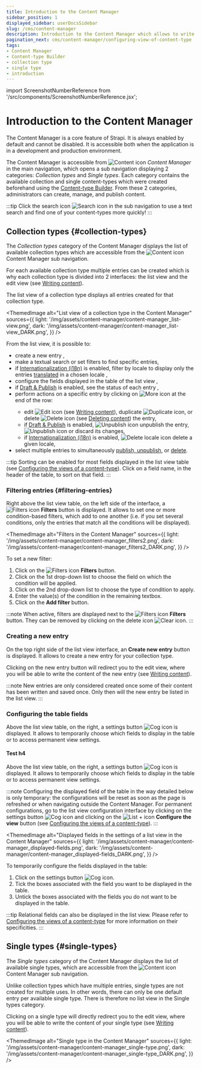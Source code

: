```yaml
---
title: Introduction to the Content Manager
sidebar_position: 1
displayed_sidebar: userDocsSidebar
slug: /cms/content-manager
description: Introduction to the Content Manager which allows to write content for collection types and single types.
pagination_next: cms/content-manager/configuring-view-of-content-type
tags:
- Content Manager
- Content-type Builder
- collection type
- single type
- introduction
---
```


import ScreenshotNumberReference from '/src/components/ScreenshotNumberReference.jsx';

# Introduction to the Content Manager <UpdatedBadge />

The Content Manager is a core feature of Strapi. It is always enabled by default and cannot be disabled. It is accessible both when the application is in a development and production environment.

The Content Manager is accessible from ![Content icon](/img/assets/icons/v5/Feather.svg) *Content Manager* in the main navigation, which opens a sub navigation displaying 2 categories: _Collection types_ and _Single types_. Each category contains the available collection and single content-types which were created beforehand using the [Content-type Builder](/cms/content-type-builder/introduction-to-content-types-builder.md). From these 2 categories, administrators can create, manage, and publish content.

:::tip <NewBadge />
Click the search icon ![Search icon](/img/assets/icons/v5/Search.svg) in the sub navigation to use a text search and find one of your content-types more quickly!
:::

## Collection types <UpdatedBadge /> {#collection-types}

The _Collection types_ category of the Content Manager displays the list of available collection types which are accessible from the ![Content icon](/img/assets/icons/v5/Feather.svg) Content Manager sub navigation.

<NewBadge />For each available collection type multiple entries can be created which is why each collection type is divided into 2 interfaces: the list view and the edit view (see [Writing content](writing-content.md)).

The list view of a collection type displays all entries created for that collection type.

<ThemedImage
  alt="List view of a collection type in the Content Manager"
  sources={{
    light: '/img/assets/content-manager/content-manager_list-view.png',
    dark: '/img/assets/content-manager/content-manager_list-view_DARK.png',
  }}
/>

From the list view, it is possible to: <UpdatedBadge/>

- create a new entry <ScreenshotNumberReference number="1" />,
- make a textual search <ScreenshotNumberReference number="2" /> or set filters <ScreenshotNumberReference number="3" /> to find specific entries,
- if [Internationalization (i18n)](/cms/plugins/strapi-plugins#i18n) is enabled, filter by locale to display only the entries [translated](/cms/content-manager/translating-content) in a chosen locale <ScreenshotNumberReference number="4" />,
- configure the fields displayed in the table of the list view <ScreenshotNumberReference number="5" />,
- if [Draft & Publish](/cms/content-manager/saving-and-publishing-content) is enabled, see the status of each entry <ScreenshotNumberReference number="6" />,
- perform actions on a specific entry by clicking on ![More icon](/img/assets/icons/v5/More.svg) <ScreenshotNumberReference number="7" /> at the end of the row:
  - edit ![Edit icon](/img/assets/icons/v5/Pencil.svg) (see [Writing content](/cms/content-manager/writing-content.md)), duplicate ![Duplicate icon](/img/assets/icons/v5/Duplicate.svg), or delete ![Delete icon](/img/assets/icons/v5/Trash.svg) (see [Deleting content](/cms/content-manager/saving-and-publishing-content.md#deleting-content)) the entry,
  - if [Draft & Publish](/cms/content-manager/saving-and-publishing-content) is enabled, ![Unpublish icon](/img/assets/icons/v5/CrossCircle.svg) unpublish the entry, ![Unpublish icon](/img/assets/icons/v5/CrossCircle.svg) or discard its changes,
  - if [Internationalization (i18n)](/cms/plugins/strapi-plugins#i18n) is enabled, ![Delete locale icon](/img/assets/icons/v5/delete-locale.svg) delete a given locale,
- select multiple entries to simultaneously [publish, unpublish](/cms/content-manager/saving-and-publishing-content#bulk-publishing-and-unpublishing), or [delete](/cms/content-manager/saving-and-publishing-content.md#deleting-content).

:::tip
Sorting can be enabled for most fields displayed in the list view table (see [Configuring the views of a content-type](../content-manager/configuring-view-of-content-type.md)). Click on a field name, in the header of the table, to sort on that field.
:::

### Filtering entries <NewBadge /> {#filtering-entries}

Right above the list view table, on the left side of the interface, a ![Filters icon](/img/assets/icons/v5/Filter.svg) **Filters** button is displayed. It allows to set one or more condition-based filters, which add to one another (i.e. if you set several conditions, only the entries that match all the conditions will be displayed).

<ThemedImage
  alt="Filters in the Content Manager"
  sources={{
    light: '/img/assets/content-manager/content-manager_filters2.png',
    dark: '/img/assets/content-manager/content-manager_filters2_DARK.png',
  }}
/>

To set a new filter:

1. Click on the ![Filters icon](/img/assets/icons/v5/Filter.svg) **Filters** button.
2. Click on the 1st drop-down list to choose the field on which the condition will be applied.
3. Click on the 2nd drop-down list to choose the type of condition to apply.
4. Enter the value(s) of the condition in the remaining textbox.
5. Click on the **Add filter** button.

:::note <UpdatedBadge />
When active, filters are displayed next to the ![Filters icon](/img/assets/icons/v5/Filter.svg) **Filters** button. They can be removed by clicking on the delete icon ![Clear icon](/img/assets/icons/v5/Cross.svg).
:::

### Creating a new entry

On the top right side of the list view interface, an **Create new entry** button is displayed. It allows to create a new entry for your collection type.

Clicking on the new entry button will redirect you to the edit view, where you will be able to write the content of the new entry (see [Writing content](writing-content.md)).

:::note
New entries are only considered created once some of their content has been written and saved once. Only then will the new entry be listed in the list view.
:::

### Configuring the table fields

Above the list view table, on the right, a settings button ![Cog icon](/img/assets/icons/v5/Cog.svg) is displayed. It allows to temporarily choose which fields to display in the table or to access permanent view settings.

#### Test h4 <UpdatedBadge/>

Above the list view table, on the right, a settings button ![Cog icon](/img/assets/icons/v5/Cog.svg) is displayed. It allows to temporarily choose which fields to display in the table or to access permanent view settings.

:::note <NewBadge />
Configuring the displayed field of the table in the way detailed below is only temporary: the configurations will be reset as soon as the page is refreshed or when navigating outside the Content Manager. For permanent configurations, go to the list view configuration interface by clicking on the settings button ![Cog icon](/img/assets/icons/v5/Cog.svg) and clicking on the ![List + icon](/img/assets/icons/v5/ListPlus.svg) **Configure the view** button (see [Configuring the views of a content-type](../content-manager/configuring-view-of-content-type.md)).
:::

<UpdatedBadge/>

<ThemedImage
  alt="Displayed fields in the settings of a list view in the Content Manager"
  sources={{
    light: '/img/assets/content-manager/content-manager_displayed-fields.png',
    dark: '/img/assets/content-manager/content-manager_displayed-fields_DARK.png',
  }}
/>

<NewBadge/>To temporarily configure the fields displayed in the table:

1. Click on the settings button ![Cog icon](/img/assets/icons/v5/Cog.svg).
2. Tick the boxes associated with the field you want to be displayed in the table.
3. Untick the boxes associated with the fields you do not want to be displayed in the table.

:::tip <UpdatedBadge/>
Relational fields can also be displayed in the list view. Please refer to [Configuring the views of a content-type](../content-manager/configuring-view-of-content-type.md) for more information on their specificities.
:::

## Single types <UpdatedBadge/> {#single-types}

The _Single types_ category of the Content Manager displays the list of available single types, which are accessible from the ![Content icon](/img/assets/icons/v5/Feather.svg) Content Manager sub navigation.

Unlike collection types which have multiple entries, single types are not created for multiple uses. In other words, there can only be one default entry per available single type. There is therefore no list view in the Single types category.

Clicking on a single type will directly redirect you to the edit view, where you will be able to write the content of your single type (see [Writing content](writing-content.md)).

<ThemedImage
  alt="Single type in the Content Manager"
  sources={{
    light: '/img/assets/content-manager/content-manager_single-type.png',
    dark: '/img/assets/content-manager/content-manager_single-type_DARK.png',
  }}
/>
